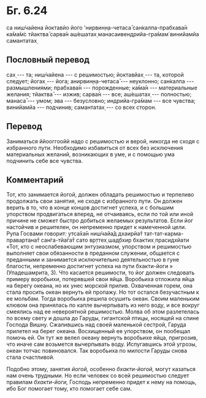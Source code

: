# Бг. 6.24

са ниш́чайена йоктавйо його 'нирвин̣н̣а-четаса̄ сан̇калпа-прабхава̄н ка̄ма̄м̇с
тйактва̄ сарва̄н аш́ешатах̣ манасаивендрийа-гра̄мам̇ винийамйа самантатах̣

## Пословный перевод

сах̣ --- та; ниш́чайена --- с решимостью; йоктавйах̣ --- та, которой
следует; йогах̣ --- йога; анирвин̣н̣а-четаса̄ --- неуклонно; сан̇калпа ---
размышлениями; прабхава̄н --- порожденные; ка̄ма̄н --- материальные
желания; тйактва̄ --- изжив; сарва̄н --- все; аш́ешатах̣ --- полностью;
манаса̄ --- умом; эва --- безусловно; индрийа-гра̄мам --- все чувства;
винийамйа --- подчинив; самантатах̣ --- со всех сторон.

## Перевод

Заниматься ййооггоойй надо с решимостью и верой, никогда не сходя с
избранного пути. Необходимо избавиться от всех без исключения
материальных желаний, возникающих в уме, и с помощью ума подчинить себе
все чувства.

## Комментарий

Тот, кто занимается йогой, должен обладать решимостью и терпеливо
продолжать свои занятия, не сходя с избранного пути. Он должен верить в
то, что в конце концов достигнет успеха, и с большим упорством
продвигаться вперед, не отчаиваясь, если по той или иной причине не
сможет быстро добиться желаемых результатов. Если йог настойчив и
решителен, он непременно придет к намеченной цели. Рупа Госвами говорит:
утса̄ха̄н ниш́чайа̄д дхаирйа̄т тат-тат-карма-правартана̄т сан̇га-тйа̄га̄т сато
вр̣ттех̣ шад̣бхир бхактих̣ прасидхйати «Тот, кто с неослабевающим
энтузиазмом, упорством и решимостью выполняет свои обязанности в
преданном служении, общается с преданными и занимается исключительно
деятельностью в гуне благости, непременно достигнет успеха на пути
бхакти-йоги » (Упадешамрита, 3). Что касается решимости, то йог должен
следовать примеру воробьихи, потерявшей свои яйца. Воробьиха отложила
яйца на берегу океана, но их унес морской прилив. Охваченная горем, она
стала просить океан вернуть ей пропажу. Но тот остался безучастным к ее
мольбам. Тогда воробьиха решила осушить океан. Своим маленьким клювом
она принялась по капле вычерпывать из него воду, и все вокруг смеялись
над ее невероятной решимостью. Молва об этом разлетелась по всему свету
и дошла до Гаруды, гигантской птицы, носящей на спине Господа Вишну.
Сжалившись над своей маленькой сестрой, Гаруда прилетел на берег океана.
Восхищенный ее упорством, он пообещал помочь ей. Он тут же велел океану
вернуть воробьихе яйца, пригрозив, что иначе сам возьмется вычерпывать
воду. Испугавшись этой угрозы, океан тотчас повиновался. Так воробьиха
по милости Гаруды снова стала счастливой.

Подобно этому, занятия *йогой,* особенно *бхакти-йогой,* могут казаться
нам очень трудными. Но если человек со всей решимостью следует правилам
*бхакти-йоги,* Господь непременно придет к нему на помощь, ибо Бог
помогает тому, кто помогает себе сам.
